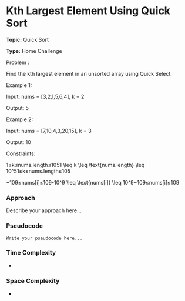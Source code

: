# Kth Largest Element Using Quick Sort
**Topic:** Quick Sort

**Type:** Home Challenge


Problem :


 Find the kth largest element in an unsorted array using Quick Select. 

 

Example 1: 

Input: 
 nums = [3,2,1,5,6,4], k = 2 

Output: 
 5 

 

Example 2: 

Input: 
 nums = [7,10,4,3,20,15], k = 3 

Output: 
 10 

 

Constraints: 

1≤k≤nums.length≤1051 \leq k \leq \text{nums.length} \leq 10^51≤k≤nums.length≤105 

−109≤nums[i]≤109-10^9 \leq \text{nums[i]} \leq 10^9−109≤nums[i]≤109


### Approach
Describe your approach here...

### Pseudocode
```
Write your pseudocode here...
```

### Time Complexity
- 

### Space Complexity
- 
